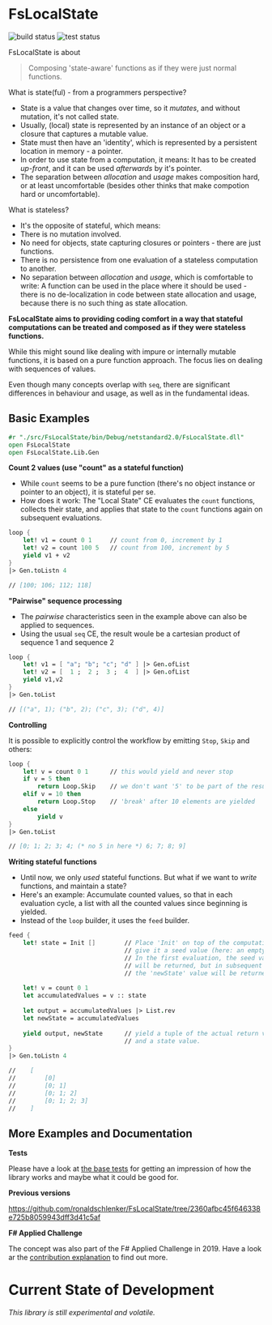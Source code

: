 
﻿FsLocalState
===

![build status](https://github.com/ronaldschlenker/FsLocalState/actions/workflows/build_onPushMaster_onPullrequest.yml/badge.svg?event=push) ![test status](https://github.com/ronaldschlenker/FsLocalState/actions/workflows/test_onPushMaster_onPullrequest.yml/badge.svg?event=push)

FsLocalState is about

> Composing 'state-aware' functions as if they were just normal functions.

What is state(ful) - from a programmers perspective?

* State is a value that changes over time, so it *mutates*, and without mutation, it's not called state.
* Usually, (local) state is represented by an instance of an object or a closure that captures a mutable value.
* State must then have an 'identity', which is represented by a persistent location in memory - a pointer.
* In order to use state from a computation, it means: It has to be created *up-front*, and it can be used *afterwards* by it's pointer.
* The separation between *allocation* and *usage* makes composition hard, or at least uncomfortable (besides other thinks that make compotion hard or uncomfortable).

What is stateless?

* It's the opposite of stateful, which means:
* There is no mutation involved.
* No need for objects, state capturing closures or pointers - there are just functions.
* There is no persistence from one evaluation of a stateless computation to another.
* No separation between *allocation* and *usage*, which is comfortable to write: A function can be used in the place where it should be used - there is no de-localization in code between state allocation and usage, because there is no such thing as state allocation.

**FsLocalState aims to providing coding comfort in a way that stateful computations can be treated and composed as if they were stateless functions.**

While this might sound like dealing with impure or internally mutable functions, it is based on a pure function approach. The focus lies on dealing with sequences of values. 

Even though many concepts overlap with `seq`, there are significant differences in behaviour and usage, as well as in the fundamental ideas.

## Basic Examples

```fsharp
#r "./src/FsLocalState/bin/Debug/netstandard2.0/FsLocalState.dll"
open FsLocalState
open FsLocalState.Lib.Gen
```


**Count 2 values (use "count" as a stateful function)**

* While `count` seems to be a pure function (there's no object instance or pointer to an object), it is stateful per se.
* How does it work: The "Local State" CE evaluates the `count` functions, collects their state, and applies that state to the `count` functions again on subsequent evaluations.

```fsharp
loop {
    let! v1 = count 0 1     // count from 0, increment by 1
    let! v2 = count 100 5   // count from 100, increment by 5
    yield v1 + v2
}
|> Gen.toListn 4

// [100; 106; 112; 118]
```


**"Pairwise" sequence processing**

* The *pairwise* characteristics seen in the example above can also be applied to sequences.
* Using the usual `seq` CE, the result woule be a cartesian product of sequence 1 and sequence 2

```fsharp
loop {
    let! v1 = [ "a"; "b"; "c"; "d" ] |> Gen.ofList
    let! v2 = [  1 ;  2 ;  3 ;  4  ] |> Gen.ofList
    yield v1,v2
}
|> Gen.toList

// [("a", 1); ("b", 2); ("c", 3); ("d", 4)]
```


**Controlling**

It is possible to explicitly control the workflow by emitting `Stop`, `Skip` and others:

```fsharp
loop {
    let! v = count 0 1      // this would yield and never stop
    if v = 5 then
        return Loop.Skip    // we don't want '5' to be part of the result
    elif v = 10 then
        return Loop.Stop    // 'break' after 10 elements are yielded
    else
        yield v
}
|> Gen.toList

// [0; 1; 2; 3; 4; (* no 5 in here *) 6; 7; 8; 9]
```


**Writing stateful functions**

* Until now, we only *used* stateful functions. But what if we want to *write* functions, and maintain a state?
* Here's an example: Accumulate counted values, so that in each evaluation cycle, a list with all the counted values since beginning is yielded.
* Instead of the `loop` builder, it uses the `feed` builder.

```fsharp
feed {
    let! state = Init []        // Place 'Init' on top of the computation and
                                // give it a seed value (here: an empty list).
                                // In the first evaluation, the seed value
                                // will be returned, but in subsequent evaluations,
                                // the 'newState' value will be returned.
    
    let! v = count 0 1
    let accumulatedValues = v :: state
    
    let output = accumulatedValues |> List.rev
    let newState = accumulatedValues
    
    yield output, newState      // yield a tuple of the actual return value
                                // and a state value.
}
|> Gen.toListn 4

//    [
//        [0]
//        [0; 1]
//        [0; 1; 2]
//        [0; 1; 2; 3]
//    ]
```

## More Examples and Documentation

**Tests**

Please have a look at [the base tests](./src/FsLocalState.Tests) for getting an impression of how the library works and maybe what it could be good for.

**Previous versions**

https://github.com/ronaldschlenker/FsLocalState/tree/2360afbc45f646338e725b8059943dff3d41c5af

**F# Applied Challenge**

The concept was also part of the F# Applied Challenge in 2019. Have a look ar the [contribution explanation](https://github.com/ronaldschlenker/applied_fsharp_challenge/tree/master/output/_htmlOutput) to find out more.



# Current State of Development

*This library is still experimental and volatile.*
